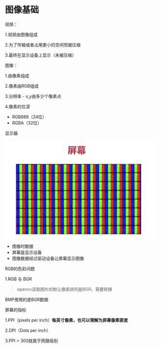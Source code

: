 # 图像基础

视频：

1.视频由图像组成

2.为了传输或者占用更小的空间而被压缩

3.最终在显示设备上显示（未被压缩）

图像：

1.由像素组成

2.像素由RGB组成

3.分辨率 - x,y由多少个像素点

4.像素的位深

+ RGB888（24位）
+ RGBA（32位）



显示器

![046](https://github.com/winfredzen/VideoAudio/blob/main/Basic/image/046.png)

+ 图像时数据
+ 屏幕是显示设备
+ 图像数据经过驱动设备让屏幕显示图像



RGB的色彩问题

1.RGB 与 BGR

> opencv读取图片的默认像素排列是BGR，需要转换

BMP使用的是BGR数据





屏幕的指标

1.PPI（pixels per inch）**每英寸像素，**也可以理解为**屏幕像素密度**

2.DPI（Dots per inch）

3.PPI > 300就属于网膜级别































































